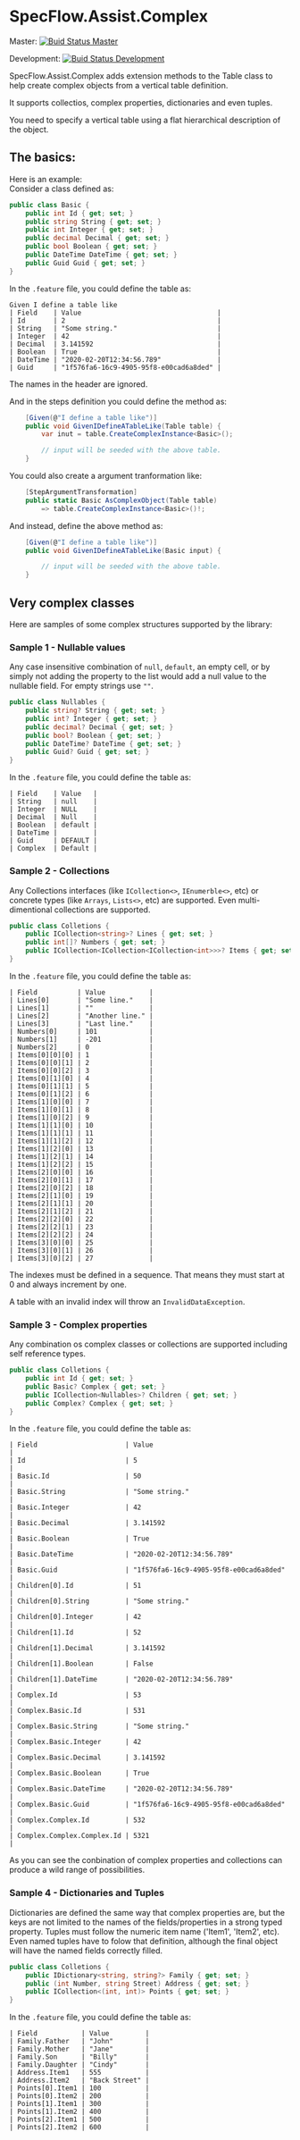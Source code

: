 # SpecFlow.Assist.Complex

Master: [![Buid Status Master](https://github.com/andrevianna/SpecFlow.Assist.Complex/actions/workflows/build.yml/badge.svg?branch=master)](https://github.com/andrevianna/SpecFlow.Assist.Complex/actions)

Development: [![Buid Status Development](https://github.com/andrevianna/SpecFlow.Assist.Complex/actions/workflows/build.yml/badge.svg?branch=development)](https://github.com/andrevianna/SpecFlow.Assist.Complex/actions)

SpecFlow.Assist.Complex adds extension methods to the Table class to help create complex objects from a vertical table definition.

It supports collectios, complex properties, dictionaries and even tuples.

You need to specify a vertical table using a flat hierarchical description of the object.

## The basics:
Here is an example:\
Consider a class defined as:
```c#
public class Basic {
    public int Id { get; set; }
    public string String { get; set; }
    public int Integer { get; set; }
    public decimal Decimal { get; set; }
    public bool Boolean { get; set; }
    public DateTime DateTime { get; set; }
    public Guid Guid { get; set; }
}
```

In the `.feature` file, you could define the table as:
```Gherkin
Given I define a table like
| Field    | Value                                  |
| Id       | 2                                      |
| String   | "Some string."                         |
| Integer  | 42                                     |
| Decimal  | 3.141592                               |
| Boolean  | True                                   |
| DateTime | "2020-02-20T12:34:56.789"              |
| Guid     | "1f576fa6-16c9-4905-95f8-e00cad6a8ded" |
```
The names in the header are ignored.

And in the steps definition you could define the method as:

```c#
    [Given(@"I define a table like")]
    public void GivenIDefineATableLike(Table table) {
        var inut = table.CreateComplexInstance<Basic>();

        // input will be seeded with the above table.
    }
```

You could also create a argument tranformation like:

```c#
    [StepArgumentTransformation]
    public static Basic AsComplexObject(Table table)
        => table.CreateComplexInstance<Basic>()!;
```

And instead, define the above method as:
```c#
    [Given(@"I define a table like")]
    public void GivenIDefineATableLike(Basic input) {

        // input will be seeded with the above table.
    }
```

## Very complex classes

Here are samples of some complex structures supported by the library:

### Sample 1 - Nullable values
Any case insensitive combination of `null`, `default`, an empty cell, or by simply not adding the property to the list would add a null value to the nullable field.
For empty strings use `""`.

```c#
public class Nullables {
    public string? String { get; set; }
    public int? Integer { get; set; }
    public decimal? Decimal { get; set; }
    public bool? Boolean { get; set; }
    public DateTime? DateTime { get; set; }
    public Guid? Guid { get; set; }
}
```

In the `.feature` file, you could define the table as:
```
| Field    | Value   |
| String   | null    |
| Integer  | NULL    |
| Decimal  | Null    |
| Boolean  | default |
| DateTime |         |
| Guid     | DEFAULT |
| Complex  | Default |
```

### Sample 2 - Collections
Any Collections interfaces (like `ICollection<>`, `IEnumerble<>`, etc) or concrete types (like `Arrays`, `Lists<>`, etc) are supported.
Even multi-dimentional collections are supported.

```c#
public class Colletions {
    public ICollection<string>? Lines { get; set; }
    public int[]? Numbers { get; set; }
    public ICollection<ICollection<ICollection<int>>>? Items { get; set; }
}
```

In the `.feature` file, you could define the table as:
```
| Field          | Value           |
| Lines[0]       | "Some line."    |
| Lines[1]       | ""              |
| Lines[2]       | "Another line." |
| Lines[3]       | "Last line."    |
| Numbers[0]     | 101             |
| Numbers[1]     | -201            |
| Numbers[2]     | 0               |
| Items[0][0][0] | 1               |
| Items[0][0][1] | 2               |
| Items[0][0][2] | 3               |
| Items[0][1][0] | 4               |
| Items[0][1][1] | 5               |
| Items[0][1][2] | 6               |
| Items[1][0][0] | 7               |
| Items[1][0][1] | 8               |
| Items[1][0][2] | 9               |
| Items[1][1][0] | 10              |
| Items[1][1][1] | 11              |
| Items[1][1][2] | 12              |
| Items[1][2][0] | 13              |
| Items[1][2][1] | 14              |
| Items[1][2][2] | 15              |
| Items[2][0][0] | 16              |
| Items[2][0][1] | 17              |
| Items[2][0][2] | 18              |
| Items[2][1][0] | 19              |
| Items[2][1][1] | 20              |
| Items[2][1][2] | 21              |
| Items[2][2][0] | 22              |
| Items[2][2][1] | 23              |
| Items[2][2][2] | 24              |
| Items[3][0][0] | 25              |
| Items[3][0][1] | 26              |
| Items[3][0][2] | 27              |
```

The indexes must be defined in a sequence.
That means they must start at 0 and always increment by one.

A table with an invalid index will throw an `InvalidDataException`.

### Sample 3 - Complex properties
Any combination os complex classes or collections are supported including self reference types.

```c#
public class Colletions {
    public int Id { get; set; }
    public Basic? Complex { get; set; }
    public ICollection<Nullables>? Children { get; set; }
    public Complex? Complex { get; set; }
}
```

In the `.feature` file, you could define the table as:
```
| Field                      | Value                                  |
| Id                         | 5                                      |
| Basic.Id                   | 50                                     |
| Basic.String               | "Some string."                         |
| Basic.Integer              | 42                                     |
| Basic.Decimal              | 3.141592                               |
| Basic.Boolean              | True                                   |
| Basic.DateTime             | "2020-02-20T12:34:56.789"              |
| Basic.Guid                 | "1f576fa6-16c9-4905-95f8-e00cad6a8ded" |
| Children[0].Id             | 51                                     |
| Children[0].String         | "Some string."                         |
| Children[0].Integer        | 42                                     |
| Children[1].Id             | 52                                     |
| Children[1].Decimal        | 3.141592                               |
| Children[1].Boolean        | False                                  |
| Children[1].DateTime       | "2020-02-20T12:34:56.789"              |
| Complex.Id                 | 53                                     |
| Complex.Basic.Id           | 531                                    |
| Complex.Basic.String       | "Some string."                         |
| Complex.Basic.Integer      | 42                                     |
| Complex.Basic.Decimal      | 3.141592                               |
| Complex.Basic.Boolean      | True                                   |
| Complex.Basic.DateTime     | "2020-02-20T12:34:56.789"              |
| Complex.Basic.Guid         | "1f576fa6-16c9-4905-95f8-e00cad6a8ded" |
| Complex.Complex.Id         | 532                                    |
| Complex.Complex.Complex.Id | 5321                                   |
```

As you can see the conbination of complex properties and collections can produce a wild range of possibilities.

### Sample 4 - Dictionaries and Tuples
Dictionaries are defined the same way that complex properties are, but the keys are not limited to the names of the fields/properties in a strong typed property.
Tuples must follow the numeric item name ('Item1', 'Item2', etc). Even named tuples have to folow that definition, although the final object will have the named fields correctly filled.

```c#
public class Colletions {
    public IDictionary<string, string?> Family { get; set; }
    public (int Number, string Street) Address { get; set; }
    public ICollection<(int, int)> Points { get; set; }
}
```

In the `.feature` file, you could define the table as:
```
| Field           | Value         |
| Family.Father   | "John"        |
| Family.Mother   | "Jane"        |
| Family.Son      | "Billy"       |
| Family.Daughter | "Cindy"       |
| Address.Item1   | 555           |
| Address.Item2   | "Back Street" |
| Points[0].Item1 | 100           |
| Points[0].Item2 | 200           |
| Points[1].Item1 | 300           |
| Points[1].Item2 | 400           |
| Points[2].Item1 | 500           |
| Points[2].Item2 | 600           |
```
